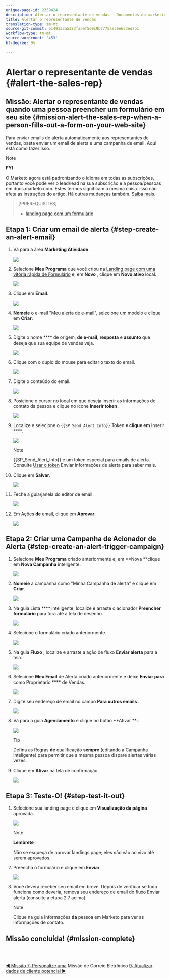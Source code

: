 ```yaml
---
unique-page-id: 2359424
description: Alertar o representante de vendas - Documentos do marketing - Documentação do produto
title: Alertar o representante de vendas
translation-type: tm+mt
source-git-commit: e149133a5383faaef5e9c9b7775ae36e633ed7b1
workflow-type: tm+mt
source-wordcount: '453'
ht-degree: 0%

---
```



# Alertar o representante de vendas {#alert-the-sales-rep}

## Missão: Alertar o representante de vendas quando uma pessoa preencher um formulário em seu site {#mission-alert-the-sales-rep-when-a-person-fills-out-a-form-on-your-web-site}

Para enviar emails de alerta automaticamente aos representantes de vendas, basta enviar um email de alerta e uma campanha de email. Aqui está como fazer isso.

>[!NOTE]
>
>**FYI**
>
>O Marketo agora está padronizando o idioma em todas as subscrições, portanto você pode ver o lead/lead na sua subscrição e a pessoa/pessoas em docs.marketo.com. Estes termos significam a mesma coisa. isso não afeta as instruções do artigo. Há outras mudanças também. [Saiba mais](http://docs.marketo.com/display/DOCS/Updates+to+Marketo+Terminology).

>[!PREREQUISITES]
>
>* [landing page com um formulário](landing-page-with-a-form.md)

>



## Etapa 1: Criar um email de alerta {#step-create-an-alert-email}

1. Vá para a área **Marketing Atividade** .

   ![](assets/one-5.png)

1. Selecione **Meu Programa** que você criou na [Landing page com uma vitória rápida de Formulário](landing-page-with-a-form.md) e, em **Novo** , clique em **Novo ativo** local.

   ![](assets/two-6.png)

1. Clique em **Email**.

   ![](assets/three-5.png)

1. **Nomeie** o e-mail &quot;Meu alerta de e-mail&quot;, selecione um modelo e clique em **Criar**.

   ![](assets/four-4.png)

1. Digite o nome **** de origem, **de e-mail**, **resposta** e **assunto** que deseja que sua equipe de vendas veja.

   ![](assets/five-5.png)

1. Clique com o duplo do mouse para editar o texto do email.

   ![](assets/six-5.png)

1. Digite o conteúdo do email.

   ![](assets/seven-6.png)

1. Posicione o cursor no local em que deseja inserir as informações de contato da pessoa e clique no ícone **Inserir token** .

   ![](assets/eight-4.png)

1. Localize e selecione o `{{SP_Send_Alert_Info}}` Token **e clique em** Inserir ****.

   ![](assets/image2014-9-24-13-3a10-3a0.png)

   >[!NOTE]
   >
   >{{SP_Send_Alert_Info}} é um token especial para emails de alerta. Consulte [Usar o token](../../product-docs/email-marketing/general/using-tokens/use-the-send-alert-info-token.md) Enviar informações de alerta para saber mais.

1. Clique em **Salvar**.

   ![](assets/ten-5.png)

1. Feche a guia/janela do editor de email.

   ![](assets/eleven-5.png)

1. Em Ações **de** email, clique em **Aprovar**.

   ![](assets/twelve-4.png)

## Etapa 2: Criar uma Campanha de Acionador de Alerta {#step-create-an-alert-trigger-campaign}

1. Selecione **Meu Programa** criado anteriormente e, em **Nova **clique em **Nova Campanha** inteligente.

   ![](assets/image2014-9-24-13-3a14-3a17.png)

1. **Nomeie** a campanha como &quot;Minha Campanha de alerta&quot; e clique em **Criar**.

   ![](assets/image2014-9-24-13-3a14-3a28.png)

1. Na guia Lista **** inteligente, localize e arraste o acionador **Preencher formulário** para fora até a tela de desenho.

   ![](assets/image2014-9-24-13-3a14-3a43.png)

1. Selecione o formulário criado anteriormente.

   ![](assets/image2014-9-24-13-3a14-3a58.png)

1. Na guia **Fluxo** , localize e arraste a ação de fluxo **Enviar alerta** para a tela.

   ![](assets/image2014-9-24-13-3a15-3a10.png)

1. Selecione **Meu Email** de Alerta criado anteriormente e deixe **Enviar para** como Proprietário **** de Vendas.

   ![](assets/eighteen-1.png)

1. Digite seu endereço de email no campo **Para outros emails** .

   ![](assets/nineteen-2.png)

1. Vá para a guia **Agendamento** e clique no botão **Ativar **i.

   ![](assets/twenty-2.png)

   >[!TIP]
   >
   >
   >Defina as Regras **de** qualificação **sempre** (editando a Campanha inteligente) para permitir que a mesma pessoa dispare alertas várias vezes.

1. Clique em **Ativar** na tela de confirmação.

   ![](assets/twenty-one-1.png)

## Etapa 3: Teste-O! {#step-test-it-out}

1. Selecione sua landing page e clique em **Visualização da página** aprovada.

   ![](assets/image2014-9-24-13-3a17-3a8.png)

   >[!NOTE]
   >
   >**Lembrete**
   >
   >
   >Não se esqueça de aprovar landings page; eles não vão ao vivo até serem aprovados.

1. Preencha o formulário e clique em **Enviar**.

   ![](assets/image2014-9-24-13-3a17-3a41.png)

1. Você deverá receber seu email em breve. Depois de verificar se tudo funciona como deveria, remova seu endereço de email do fluxo Enviar alerta (consulte a etapa 2.7 acima).

   >[!NOTE]
   >
   >Clique na guia Informações **da** pessoa em Marketo para ver as informações de contato.

## Missão concluída! {#mission-complete}

<br> 

[◄ Missão 7: Personalize uma](personalize-an-email.md) Missão de Correio Eletrônico [9: Atualizar dados de cliente potencial ►](update-person-data.md)